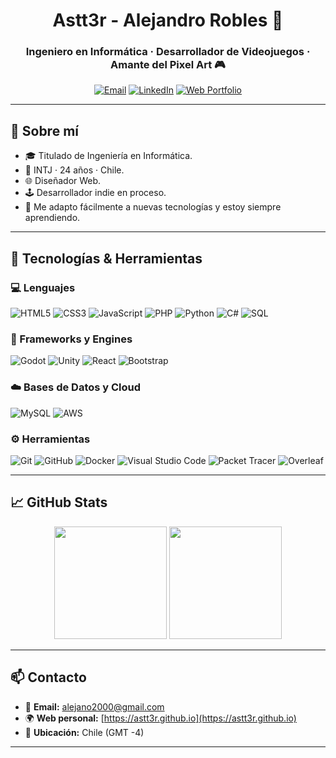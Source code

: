 <h1 align="center">Astt3r - Alejandro Robles 👋</h1>
<h3 align="center">Ingeniero en Informática · Desarrollador de Videojuegos · Amante del Pixel Art 🎮</h3>

<p align="center">
  <a href="mailto:alejano2000@gmail.com"><img src="https://img.shields.io/badge/email-alejano2000@gmail.com-blue?style=flat&logo=gmail" alt="Email"></a>
  <a href="https://www.linkedin.com/in/alejandro-robles-9279992b2/"><img src="https://img.shields.io/badge/LinkedIn-Alejandro%20Robles-blue?style=flat&logo=linkedin" alt="LinkedIn"></a>
  <a href="https://astt3r.github.io"><img src="https://img.shields.io/badge/Portafolio-Web-%23E34F26?style=flat&logo=githubpages&logoColor=white" alt="Web Portfolio"></a>
</p>

---

## 🙋 Sobre mí

- 🎓 Titulado de Ingeniería en Informática.
- 🧠 INTJ · 24 años · Chile.
- 🌐 Diseñador Web.
- 🕹️ Desarrollador indie en proceso.
- 🧰 Me adapto fácilmente a nuevas tecnologías y estoy siempre aprendiendo.

---

## 🧠 Tecnologías & Herramientas

### 💻 Lenguajes
![HTML5](https://img.shields.io/badge/HTML5-E34F26?style=flat&logo=html5&logoColor=white)
![CSS3](https://img.shields.io/badge/CSS3-1572B6?style=flat&logo=css3&logoColor=white)
![JavaScript](https://img.shields.io/badge/JavaScript-F7DF1E?style=flat&logo=javascript&logoColor=black)
![PHP](https://img.shields.io/badge/PHP-777BB4?style=flat&logo=php&logoColor=white)
![Python](https://img.shields.io/badge/Python-3776AB?style=flat&logo=python&logoColor=white)
![C#](https://img.shields.io/badge/C%23-239120?style=flat&logo=c-sharp&logoColor=white)
![SQL](https://img.shields.io/badge/SQL-4479A1?style=flat&logo=mysql&logoColor=white)

### 🧪 Frameworks y Engines
![Godot](https://img.shields.io/badge/Godot-478CBF?style=flat&logo=godot-engine&logoColor=white)
![Unity](https://img.shields.io/badge/Unity-000000?style=flat&logo=unity&logoColor=white)
![React](https://img.shields.io/badge/React-61DAFB?style=flat&logo=react&logoColor=black)
![Bootstrap](https://img.shields.io/badge/Bootstrap-7952B3?style=flat&logo=bootstrap&logoColor=white)

### ☁️ Bases de Datos y Cloud
![MySQL](https://img.shields.io/badge/MySQL-4479A1?style=flat&logo=mysql&logoColor=white)
![AWS](https://img.shields.io/badge/AWS-232F3E?style=flat&logo=amazonaws&logoColor=white)

### ⚙️ Herramientas
![Git](https://img.shields.io/badge/Git-F05032?style=flat&logo=git&logoColor=white)
![GitHub](https://img.shields.io/badge/GitHub-181717?style=flat&logo=github&logoColor=white)
![Docker](https://img.shields.io/badge/Docker-2496ED?style=flat&logo=docker&logoColor=white)
![Visual Studio Code](https://img.shields.io/badge/VS%20Code-007ACC?style=flat&logo=visualstudiocode&logoColor=white)
![Packet Tracer](https://img.shields.io/badge/Cisco%20PT-1BA0D7?style=flat&logo=cisco&logoColor=white)
![Overleaf](https://img.shields.io/badge/LaTeX-47A141?style=flat&logo=latex&logoColor=white)

---

## 📈 GitHub Stats

<p align="center">
  <img src="https://github-readme-stats.vercel.app/api?username=Astt3r&show_icons=true&theme=dark&count_private=true" height="180">
  <img src="https://github-readme-stats.vercel.app/api/top-langs/?username=Astt3r&layout=compact&theme=dark" height="180">
</p>

---

## 📫 Contacto

- 📧 **Email:** [alejano2000@gmail.com](mailto:alejano2000@gmail.com)
- 🌍 **Web personal:** [https://astt3r.github.io](https://astt3r.github.io)
- 📌 **Ubicación:** Chile (GMT -4)

---
